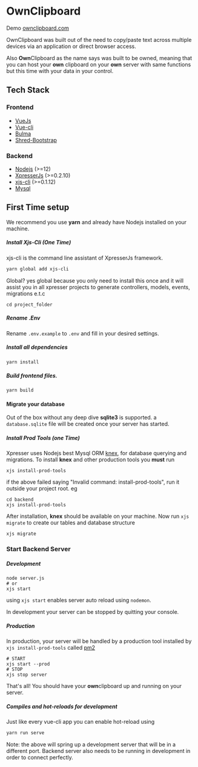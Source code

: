 # OwnClipboard
Demo [ownclipboard.com](https://ownclipboard.com)

OwnClipboard was built out of the need to copy/paste text across multiple devices via an application or direct browser access.

Also **Own**Clipboard as the name says was built to be owned, meaning that you can host your **own** clipboard on
your **own** server with same functions but this time with your data in your control.


## Tech Stack
### Frontend
- [VueJs](https://www.npmjs.com/package/vue)
- [Vue-cli](https://www.npmjs.com/package/@vue/cli)
- [Bulma](https://www.npmjs.com/package/bulma)
- [Shred-Bootstrap](https://www.npmjs.com/package/shred-bootstrap)

### Backend
- [Nodejs](https://nodejs.org) (>=12)
- [XpresserJs](https://xpresserjs.com) (>=0.2.10)
- [xjs-cli](https://xpresserjs.com/xjs-cli.html) (>=0.1.12)
- [Mysql](https://www.npmjs.com/package/mysql)


## First Time setup
We recommend you use **yarn** and already have Nodejs installed on your machine.

##### Install Xjs-Cli (One Time)
xjs-cli is the command line assistant of XpresserJs framework.
```sh
yarn global add xjs-cli
```
Global? yes global because you only need to install this once and it will assist you in all xpresser projects to generate controllers, models, events, migrations e.t.c


```
cd project_folder
```

##### Rename .Env
Rename `.env.example` to `.env` and fill in your desired settings.

##### Install all dependencies
```sh
yarn install
```

##### Build frontend files.
```sh
yarn build
```

#### Migrate your database
Out of the box without any deep dive **sqlite3** is supported. a `database.sqlite` file will be created once your server has started.

##### Install Prod Tools (one Time)
Xpresser uses Nodejs best Mysql ORM [knex](https://www.npmjs.com/package/knex), for database querying and migrations.
To install **knex** and other production tools you **must** run
```shell script
xjs install-prod-tools
```
if the above failed saying "Invalid command: install-prod-tools", run it outside your project root.
eg
```shell script
cd backend
xjs install-prod-tools
```

After installation, **knex** should be available on your machine.
Now run `xjs  migrate` to create our tables and database structure
```shell script
xjs migrate
```

### Start Backend Server
##### Development
```shell script
node server.js
# or
xjs start
```
using `xjs start` enables server auto reload using `nodemon`.

In development your server can be stopped by quitting your console.

##### Production
In production, your server will be handled by a production tool installed by `xjs install-prod-tools` called [pm2](https://www.npmjs.com/package/pm2)
```shell script
# START
xjs start --prod
# STOP
xjs stop server
```

That's all! You should have your **own**clipboard up and running on your server.


##### Compiles and hot-reloads for development
Just like every vue-cli app you can enable hot-reload using
```sh
yarn run serve
```
Note: the above will spring up a development server that will be in a different port.
Backend server also needs to be running in development in order to connect perfectly.
